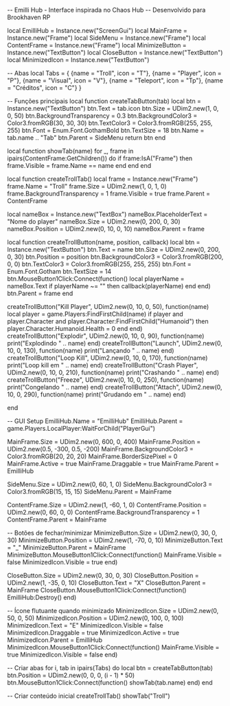-- Emilli Hub - Interface inspirada no Chaos Hub -- Desenvolvido para Brookhaven RP

local EmilliHub = Instance.new("ScreenGui") local MainFrame = Instance.new("Frame") local SideMenu = Instance.new("Frame") local ContentFrame = Instance.new("Frame") local MinimizeButton = Instance.new("TextButton") local CloseButton = Instance.new("TextButton") local MinimizedIcon = Instance.new("TextButton")

-- Abas local Tabs = { {name = "Troll", icon = "T"}, {name = "Player", icon = "P"}, {name = "Visual", icon = "V"}, {name = "Teleport", icon = "Tp"}, {name = "Créditos", icon = "C"} }

-- Funções principais local function createTabButton(tab) local btn = Instance.new("TextButton") btn.Text = tab.icon btn.Size = UDim2.new(1, 0, 0, 50) btn.BackgroundTransparency = 0.3 btn.BackgroundColor3 = Color3.fromRGB(30, 30, 30) btn.TextColor3 = Color3.fromRGB(255, 255, 255) btn.Font = Enum.Font.GothamBold btn.TextSize = 18 btn.Name = tab.name .. "Tab" btn.Parent = SideMenu return btn end

local function showTab(name) for _, frame in ipairs(ContentFrame:GetChildren()) do if frame:IsA("Frame") then frame.Visible = frame.Name == name end end end

local function createTrollTab() local frame = Instance.new("Frame") frame.Name = "Troll" frame.Size = UDim2.new(1, 0, 1, 0) frame.BackgroundTransparency = 1 frame.Visible = true frame.Parent = ContentFrame

local nameBox = Instance.new("TextBox")
nameBox.PlaceholderText = "Nome do player"
nameBox.Size = UDim2.new(0, 200, 0, 30)
nameBox.Position = UDim2.new(0, 10, 0, 10)
nameBox.Parent = frame

local function createTrollButton(name, position, callback)
    local btn = Instance.new("TextButton")
    btn.Text = name
    btn.Size = UDim2.new(0, 200, 0, 30)
    btn.Position = position
    btn.BackgroundColor3 = Color3.fromRGB(200, 0, 0)
    btn.TextColor3 = Color3.fromRGB(255, 255, 255)
    btn.Font = Enum.Font.Gotham
    btn.TextSize = 14
    btn.MouseButton1Click:Connect(function()
        local playerName = nameBox.Text
        if playerName ~= "" then
            callback(playerName)
        end
    end)
    btn.Parent = frame
end

createTrollButton("Kill Player", UDim2.new(0, 10, 0, 50), function(name)
    local player = game.Players:FindFirstChild(name)
    if player and player.Character and player.Character:FindFirstChild("Humanoid") then
        player.Character.Humanoid.Health = 0
    end
end)
createTrollButton("Explodir", UDim2.new(0, 10, 0, 90), function(name)
    print("Explodindo " .. name)
end)
createTrollButton("Launch", UDim2.new(0, 10, 0, 130), function(name)
    print("Lançando " .. name)
end)
createTrollButton("Loop Kill", UDim2.new(0, 10, 0, 170), function(name)
    print("Loop kill em " .. name)
end)
createTrollButton("Crash Player", UDim2.new(0, 10, 0, 210), function(name)
    print("Crashando " .. name)
end)
createTrollButton("Freeze", UDim2.new(0, 10, 0, 250), function(name)
    print("Congelando " .. name)
end)
createTrollButton("Attach", UDim2.new(0, 10, 0, 290), function(name)
    print("Grudando em " .. name)
end)

end

-- GUI Setup EmilliHub.Name = "EmilliHub" EmilliHub.Parent = game.Players.LocalPlayer:WaitForChild("PlayerGui")

MainFrame.Size = UDim2.new(0, 600, 0, 400) MainFrame.Position = UDim2.new(0.5, -300, 0.5, -200) MainFrame.BackgroundColor3 = Color3.fromRGB(20, 20, 20) MainFrame.BorderSizePixel = 0 MainFrame.Active = true MainFrame.Draggable = true MainFrame.Parent = EmilliHub

SideMenu.Size = UDim2.new(0, 60, 1, 0) SideMenu.BackgroundColor3 = Color3.fromRGB(15, 15, 15) SideMenu.Parent = MainFrame

ContentFrame.Size = UDim2.new(1, -60, 1, 0) ContentFrame.Position = UDim2.new(0, 60, 0, 0) ContentFrame.BackgroundTransparency = 1 ContentFrame.Parent = MainFrame

-- Botões de fechar/minimizar MinimizeButton.Size = UDim2.new(0, 30, 0, 30) MinimizeButton.Position = UDim2.new(1, -70, 0, 10) MinimizeButton.Text = "_" MinimizeButton.Parent = MainFrame MinimizeButton.MouseButton1Click:Connect(function() MainFrame.Visible = false MinimizedIcon.Visible = true end)

CloseButton.Size = UDim2.new(0, 30, 0, 30) CloseButton.Position = UDim2.new(1, -35, 0, 10) CloseButton.Text = "X" CloseButton.Parent = MainFrame CloseButton.MouseButton1Click:Connect(function() EmilliHub:Destroy() end)

-- Ícone flutuante quando minimizado MinimizedIcon.Size = UDim2.new(0, 50, 0, 50) MinimizedIcon.Position = UDim2.new(0, 100, 0, 100) MinimizedIcon.Text = "E" MinimizedIcon.Visible = false MinimizedIcon.Draggable = true MinimizedIcon.Active = true MinimizedIcon.Parent = EmilliHub MinimizedIcon.MouseButton1Click:Connect(function() MainFrame.Visible = true MinimizedIcon.Visible = false end)

-- Criar abas for i, tab in ipairs(Tabs) do local btn = createTabButton(tab) btn.Position = UDim2.new(0, 0, 0, (i - 1) * 50) btn.MouseButton1Click:Connect(function() showTab(tab.name) end) end

-- Criar conteúdo inicial createTrollTab() showTab("Troll")

